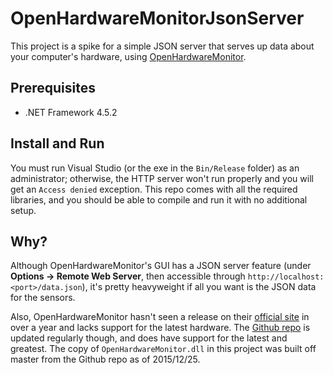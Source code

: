 # OpenHardwareMonitorJsonServer
This project is a spike for a simple JSON server that serves up data about your computer's hardware, using [OpenHardwareMonitor](https://github.com/openhardwaremonitor/openhardwaremonitor).

## Prerequisites
- .NET Framework 4.5.2

## Install and Run
You must run Visual Studio (or the exe in the `Bin/Release` folder) as an administrator; otherwise, the HTTP server won't run properly and you will get an `Access denied` exception. This repo comes with all the required libraries, and you should be able to compile and run it with no additional setup.

## Why?
Although OpenHardwareMonitor's GUI has a JSON server feature (under **Options -> Remote Web Server**, then accessible through `http://localhost:<port>/data.json`), it's pretty heavyweight if all you want is the JSON data for the sensors.

Also, OpenHardwareMonitor hasn't seen a release on their [official site](http://openhardwaremonitor.org/) in over a year and lacks support for the latest hardware. The [Github repo](https://github.com/openhardwaremonitor/openhardwaremonitor) is updated regularly though, and does have support for the latest and greatest. The copy of `OpenHardwareMonitor.dll` in this project was built off master from the Github repo as of 2015/12/25.
